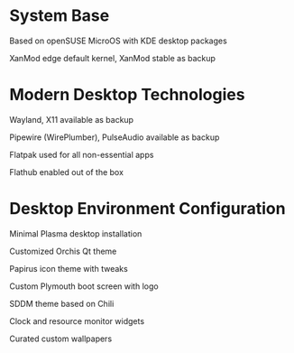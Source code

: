 # System Base
Based on openSUSE MicroOS with KDE desktop packages

XanMod edge default kernel, XanMod stable as backup

# Modern Desktop Technologies
Wayland, X11 available as backup

Pipewire (WirePlumber), PulseAudio available as backup

Flatpak used for all non-essential apps

Flathub enabled out of the box

# Desktop Environment Configuration

Minimal Plasma desktop installation

Customized Orchis Qt theme

Papirus icon theme with tweaks

Custom Plymouth boot screen with logo

SDDM theme based on Chili

Clock and resource monitor widgets

Curated custom wallpapers
